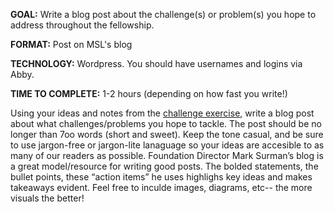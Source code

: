 **GOAL:** Write a blog post about the challenge(s) or problem(s) you hope to address throughout the fellowship. 

**FORMAT:** Post on MSL's blog

**TECHNOLOGY:** Wordpress. You should have usernames and logins via Abby. 

**TIME TO COMPLETE:** 1-2 hours (depending on how fast you write!)

Using your ideas and notes from the [challenge exercise](https://github.com/mozillascience/fellows-class-2015/blob/master/challenge_exercise.md), write a blog post about what challenges/problems you hope to tackle.
The post should be no longer than 7oo words (short and sweet). Keep the tone casual, and be sure to use jargon-free or jargon-lite lanaguage so your ideas are accesible to as many of our readers as possible. Foundation Director Mark Surman’s blog is a great model/resource for writing good posts. The bolded statements, the bullet points, these “action items” he uses highlighs key ideas and makes takeaways evident. Feel free to inculde images, diagrams, etc-- the more visuals the better!
